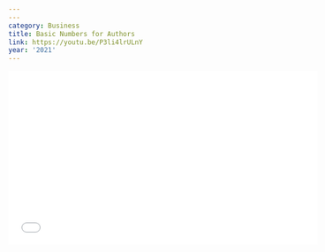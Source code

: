 ```yaml
---
---
category: Business
title: Basic Numbers for Authors
link: https://youtu.be/P3li4lrULnY
year: '2021'
---
```

<iframe width="560" height="315" src="{{ page.link }}" frameborder="0" allowfullscreen></iframe>
